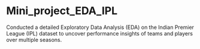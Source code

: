 # Mini_project_EDA_IPL
Conducted a detailed Exploratory Data Analysis (EDA) on the Indian Premier League (IPL) dataset to uncover performance insights of teams and players over multiple seasons.
